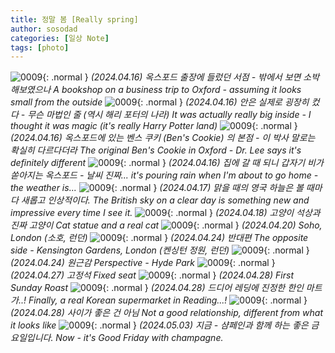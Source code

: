 ```yaml
---
title: 정말 봄 [Really spring]
author: sosodad
categories: [일상 Note]
tags: [photo]
---
```


![0009](https://onedrive.live.com/embed?resid=F96DE3EAE83811FB%2183568&authkey=%21AJih7dI3ClJ5lcE&height=1024){: .normal }
_(2024.04.16) 옥스포드 출장에 들렀던 서점 - 밖에서 보면 소박해보였으나 A bookshop on a business trip to Oxford - assuming it looks small from the outside_
![0009](https://onedrive.live.com/embed?resid=F96DE3EAE83811FB%2183575&authkey=%21ALiVXIDm87Een60&width=1024){: .normal }
_(2024.04.16) 안은 실제로 굉장히 컸다 - 무슨 마법인 줄 (역시 해리 포터의 나라) It was actually really big inside - I thought it was magic (it's really Harry Potter land)_
![0009](https://onedrive.live.com/embed?resid=F96DE3EAE83811FB%2183579&authkey=%21ACSFAtr-xPFvfZQ&height=1024){: .normal }
_(2024.04.16) 옥스포드에 있는 벤스 쿠키 (Ben's Cookie) 의 본점 - 이 박사 말로는 확실히 다르다더라 The original Ben's Cookie in Oxford - Dr. Lee says it's definitely different_
![0009](https://onedrive.live.com/embed?resid=F96DE3EAE83811FB%2183577&authkey=%21AJu9Q1PYLrKSUjk&height=1024){: .normal }
_(2024.04.16) 집에 갈 때 되니 갑자기 비가 쏟아지는 옥스포드 - 날씨 진짜... it's pouring rain when I'm about to go home - the weather is..._
![0009](https://onedrive.live.com/embed?resid=F96DE3EAE83811FB%2183581&authkey=%21ADy2uqem3b2X75M&height=1024){: .normal }
_(2024.04.17) 맑을 때의 영국 하늘은 볼 때마다 새롭고 인상적이다. The British sky on a clear day is something new and impressive every time I see it._
![0009](https://onedrive.live.com/embed?resid=F96DE3EAE83811FB%2183578&authkey=%21AACiLi_X2ML2NqQ&height=1024){: .normal }
_(2024.04.18) 고양이 석상과 진짜 고양이 Cat statue and a real cat_
![0009](https://onedrive.live.com/embed?resid=F96DE3EAE83811FB%2183620&authkey=%21AN1K8inZM0fg0aA&height=1024){: .normal }
_(2024.04.20) Soho, London (소호, 런던)_
![0009](https://onedrive.live.com/embed?resid=F96DE3EAE83811FB%2183624&authkey=%21AFeoMovj2IuTShg&height=1024){: .normal }
_(2024.04.24) 반대편 The opposite side - Kensington Gardens, London (켄싱턴 정원, 런던)_
![0009](https://onedrive.live.com/embed?resid=F96DE3EAE83811FB%2183625&authkey=%21AEQQgbywYDpqfdM&height=1024){: .normal }
_(2024.04.24) 원근감 Perspective - Hyde Park_
![0009](https://onedrive.live.com/embed?resid=F96DE3EAE83811FB%2183654&authkey=%21AAx7m2FjjDTgK1g&height=1024){: .normal }
_(2024.04.27) 고정석 Fixed seat_
![0009](https://onedrive.live.com/embed?resid=F96DE3EAE83811FB%2183655&authkey=%21AChox7VYbGkE1Uk&height=1024){: .normal }
_(2024.04.28) First Sunday Roast_
![0009](https://onedrive.live.com/embed?resid=F96DE3EAE83811FB%2183659&authkey=%21AAzO3-Lrbz_EtdE&height=1024){: .normal }
_(2024.04.28) 드디어 레딩에 진정한 한인 마트가..! Finally, a real Korean supermarket in Reading...!_
![0009](https://onedrive.live.com/embed?resid=F96DE3EAE83811FB%2183685&authkey=%21AMe29UEK0AVks4Y&height=1024){: .normal }
_(2024.04.28) 사이가 좋은 건 아님 Not a good relationship, different from what it looks like_
![0009](https://onedrive.live.com/embed?resid=F96DE3EAE83811FB%2183694&authkey=%21AINxwyy8L8lL-uo&height=1024){: .normal }
_(2024.05.03) 지금 - 샴페인과 함께 하는 좋은 금요일입니다. Now - it's Good Friday with champagne._